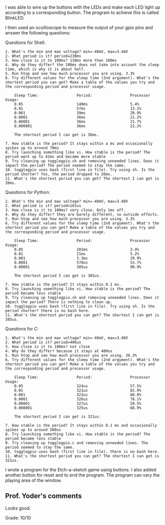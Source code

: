 I was able to wire up the buttons with the LEDs and make each LED light up according to a corresponding button. 
The program to achieve this is called BlinkLED.

I then used an ocsilloscope to measure the output of your gpio pins and answer the following questions:

Questions for Shell:
    
    1. What's the min and max voltage? min=-40mV, max=3.44V
    2. What period is it? period=238ms
    3. How close is it to 100ms? 138ms more than 100ms
    4. Why do they differ? the 100ms does not take into account the sleep time, which is why it is about half.
    5. Run htop and see how much processor you are using. 3.3%
    6. Try different values for the sleep time (2nd argument). What's the shortest period you can get? Make a table of the values you try and the corresponding period and processor usage.
    
        Sleep Time:                 Period:                 Processor Usage:
        0.05                        140ms                   5.4%
        0.01                        57ms                    13.2%
        0.001                       39ms                    20.9%
        0.0001                      36ms                    21.2%
        0.00001                     36ms                    21.7%
        0.000001                    36ms                    22.2%
        
        The shortest period I can get is 36ms.
    
    7. How stable is the period? It stays within a ms and occasionally spikes up to around 70ms
    8. Try launching something like vi. How stable is the period? The period went up to 41ms and became more stable
    9. Try cleaning up togglegpio.sh and removing unneeded lines. Does it impact the period? The period seemed to stay the same.
    10. togglegpio uses bash (first line in file). Try using sh. Is the period shorter? Yes, the period dropped to 26ms.
    11. What's the shortest period you can get? The shortest I can get is 26ms.
    
Questions for Python:
    
    1. What's the min and max voltage? min=-40mV, max=3.40V
    2. What period is it? period=101us
    3. How close is it to 100ms? very close. Only 1ms off.
    4. Why do they differ? they are barely different, so outside effects.
    5. Run htop and see how much processor you are using. 3.3%
    6. Try different values for the sleep time (2nd argument). What's the shortest period you can get? Make a table of the values you try and the corresponding period and processor usage.
    
        Sleep Time:                 Period:                 Processor Usage:
        0.05                        101ms                   3.4%
        0.01                        21ms                    5.2%
        0.001                       3.3ms                   29.9%
        0.0001                      570us                   53.7%
        0.00001                     385us                   90.9%
        
        The shortest period I can get is 385us.
    
    7. How stable is the period? It stays within 0.1 ms.
    8. Try launching something like vi. How stable is the period? The period became less stable
    9. Try cleaning up togglegpio.sh and removing unneeded lines. Does it impact the period? There is nothing to clean up.
    10. togglegpio uses bash (first line in file). Try using sh. Is the period shorter? there is no bash here.
    11. What's the shortest period you can get? The shortest I can get is 385us.
    
Questions for C:
    
    1. What's the min and max voltage? min=-40mV, max=3.40V
    2. What period is it? period=406us
    3. How close is it to 100ms? not close
    4. Why do they differ? because it stays at 400us
    5. Run htop and see how much processor you are using. 36.3%
    6. Try different values for the sleep time (2nd argument). What's the shortest period you can get? Make a table of the values you try and the corresponding period and processor usage.
    
        Sleep Time:                 Period:                 Processor Usage:
        0.05                        324us                   57.5%
        0.01                        321us                   82.9%
        0.001                       323us                   60.0%
        0.0001                      326us                   78.1%
        0.00001                     327us                   59.5%
        0.000001                    325us                   68.9%
        
        The shortest period I can get is 321us.
    
    7. How stable is the period? It stays within 0.1 ms and occasionally spikes up to around 500us
    8. Try launching something like vi. How stable is the period? The period became less stable
    9. Try cleaning up togglegpio.c and removing unneeded lines. The period seemed to stay the same.
    10. togglegpio uses bash (first line in file). there is no bash here.
    11. What's the shortest period you can get? The shortest I can get is 321us.
    
I wrote a program for the Etch-a-sketch game using buttons. 
I also added another button for reset and to end the program.
The program can vary the playing area of the window.

    
## Prof. Yoder's comments

Looks good.

Grade:  10/10